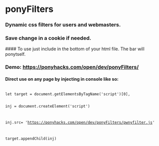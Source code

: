 # ponyFilters
### Dynamic css filters for users and webmasters.
### Save change in a cookie if needed.
#### To use just include in the bottom of your html file. The bar will ponytself.

### Demo: https://ponyhacks.com/open/dev/ponyFilters/ 

#### Direct use on any page by injecting in console like so:
<code>
let target = document.getElementsByTagName('script')[0],

inj = document.createElement('script')

inj.src= 'https://ponyhacks.com/open/dev/ponyFilters/pwnyfilter.js'

target.appendChild(inj)

</code>
